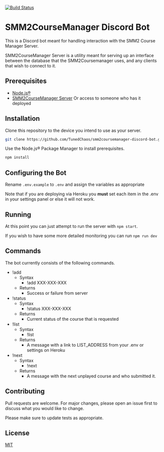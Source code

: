 [![Build Status](https://travis-ci.org/TunedChaos/smm2coursemanager-discord-bot.svg?branch=master)](https://travis-ci.org/TunedChaos/smm2coursemanager-discord-bot)
# SMM2CourseManager Discord Bot
This is a Discord bot meant for handling interaction with the SMM2 Course Manager Server.

SMM2CourseManager Server is a utility meant for serving up an interface between the database that the SMM2Coursemanager uses, and any clients that wish to connect to it.

## Prerequisites
- [Node.js&reg;](https://nodejs.org)
- [SMM2CourseManager Server](https://github.com/TunedChaos/smm2coursemanager-server)
Or access to someone who has it deployed
## Installation
Clone this repository to the device you intend to use as your server.
```bash
git clone https://github.com/TunedChaos/smm2coursemanager-discord-bot.git
```

Use the Node.js&reg; Package Manager to install prerequisites.
```bash
npm install
```

## Configuring the Bot
Rename `.env.example` to `.env` and assign the variables as appropriate

Note that if you are deploying via Heroku you **must** set each item in the .env in your settings panel or else it will not work.

## Running
At this point you can just attempt to run the server with `npm start`.

If you wish to have some more detailed monitoring you can run `npm run dev`

## Commands
The bot currently consists of the following commands.
- !add
  - Syntax
    - !add XXX-XXX-XXX
  - Returns
    - Success or failure from server
- !status
  - Syntax
    - !status XXX-XXX-XXX
  - Returns
    - Current status of the course that is requested
- !list
  - Syntax
    - !list
  - Returns
    - A message with a link to LIST_ADDRESS from your .env or settings on Heroku
- !next
  - Syntax
    - !next
  - Returns
    - A message with the next unplayed course and who submitted it.

## Contributing
Pull requests are welcome. For major changes, please open an issue first to discuss what you would like to change.

Please make sure to update tests as appropriate.

## License
[MIT](https://github.com/TunedChaos/smm2coursemanager-server/blob/master/LICENSE)
